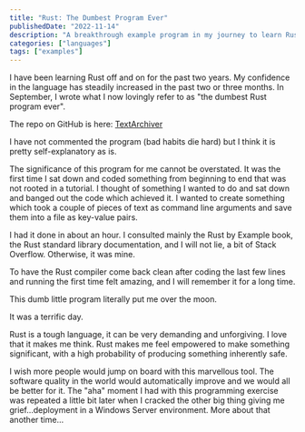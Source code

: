 ```yaml
---
title: "Rust: The Dumbest Program Ever"
publishedDate: "2022-11-14"
description: "A breakthrough example program in my journey to learn Rust"
categories: ["languages"]
tags: ["examples"]
---
```


I have been learning Rust off and on for the past two years. My confidence in the language has steadily increased in the past two or three months. In September, I wrote what I now lovingly refer to as "the dumbest Rust program ever".

The repo on GitHub is here: [TextArchiver](https://github.com/sentinel1909/textarchiver)

I have not commented the program (bad habits die hard) but I think it is pretty self-explanatory as is.

The significance of this program for me cannot be overstated. It was the first time I sat down and coded something from beginning to end that was not rooted in a tutorial. I thought of something I wanted to do and sat down and banged out the code which achieved it. I wanted to create something which took a couple of pieces of text as command line arguments and save them into a file as key-value pairs.

I had it done in about an hour. I consulted mainly the Rust by Example book, the Rust standard library documentation, and I will not lie, a bit of Stack Overflow. Otherwise, it was mine.

To have the Rust compiler come back clean after coding the last few lines and running the first time felt amazing, and I will remember it for a long time.

This dumb little program literally put me over the moon.

It was a terrific day.

Rust is a tough language, it can be very demanding and unforgiving. I love that it makes me think. Rust makes me feel empowered to make something significant, with a high probability of producing something inherently safe.

I wish more people would jump on board with this marvellous tool. The software quality in the world would automatically improve and we would all be better for it.
The "aha" moment I had with this programming exercise was repeated a little bit later when I cracked the other big thing giving me grief…deployment in a Windows Server environment. More about that another time…
